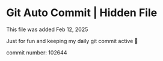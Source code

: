 # Git Auto Commit | Hidden File

This file was added Feb 12, 2025

Just for fun and keeping my daily git commit active 🤪

commit number: 102644
